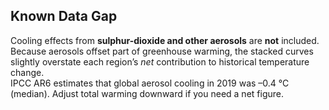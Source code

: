 ## Known Data Gap
Cooling effects from **sulphur-dioxide and other aerosols** are **not** included.  
Because aerosols offset part of greenhouse warming, the stacked curves slightly overstate each region’s *net* contribution to historical temperature change.  
IPCC AR6 estimates that global aerosol cooling in 2019 was –0.4 °C (median). Adjust total warming downward if you need a net figure.
